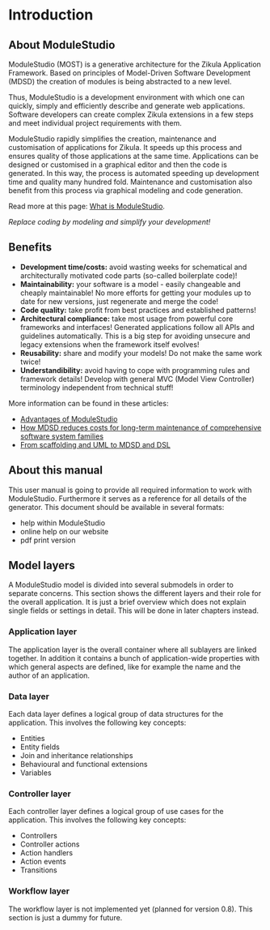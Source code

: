 # Introduction

## About ModuleStudio

ModuleStudio (MOST) is a generative architecture for the Zikula Application Framework. Based on principles of Model-Driven Software Development (MDSD) the creation of modules is being abstracted to a new level.

Thus, ModuleStudio is a development environment with which one can quickly, simply and efficiently describe and generate web applications. Software developers can create complex Zikula extensions in a few steps and meet individual project requirements with them.

ModuleStudio rapidly simplifies the creation, maintenance and customisation of applications for Zikula. It speeds up this process and ensures quality of those applications at the same time. Applications can be designed or customised in a graphical editor and then the code is generated. In this way, the process is automated speeding up development time and quality many hundred fold. Maintenance and customisation also benefit from this process via graphical modeling and code generation. 

Read more at this page: [What is ModuleStudio](http://modulestudio.de/en/product/what-is-modulestudio.html).

*Replace coding by modeling and simplify your development!*

## Benefits

* **Development time/costs:** avoid wasting weeks for schematical and architecturally motivated code parts (so-called boilerplate code)!
* **Maintainability:** your software is a model - easily changeable and cheaply maintainable! No more efforts for getting your modules up to date for new versions, just regenerate and merge the code!
* **Code quality:** take profit from best practices and established patterns!
* **Architectural compliance:** take most usage from powerful core frameworks and interfaces! Generated applications follow all APIs and guidelines automatically. This is a big step for avoiding unsecure and legacy extensions when the framework itself evolves!
* **Reusability:** share and modify your models! Do not make the same work twice!
* **Understandibility:** avoid having to cope with programming rules and framework details! Develop with general MVC (Model View Controller) terminology independent from technical stuff!

More information can be found in these articles:

* [Advantages of ModuleStudio](http://modulestudio.de/en/product/advantages-of-modulestudio.html)
* [How MDSD reduces costs for long-term maintenance of comprehensive software system families](http://modulestudio.de/en/tutorial/how-mdsd-reduces-costs-for-long-term-maintenance-of-comprehensive-software-system-families.html)
* [From scaffolding and UML to MDSD and DSL](http://modulestudio.de/en/tutorial/from-scaffolding-and-uml-to-mdsd-and-dsl.html)

## About this manual

This user manual is going to provide all required information to work with ModuleStudio. Furthermore it serves as a reference for all details of the generator. This document should be available in several formats:

* help within ModuleStudio
* online help on our website
* pdf print version

## Model layers

A ModuleStudio model is divided into several submodels in order to separate concerns. This section shows the different layers and their role for the overall application. It is just a brief overview which does not explain single fields or settings in detail. This will be done in later chapters instead.

### Application layer

The application layer is the overall container where all sublayers are linked together. In addition it contains a bunch of application-wide properties with which general aspects are defined, like for example the name and the author of an application.

### Data layer

Each data layer defines a logical group of data structures for the application. This involves the following key concepts:

* Entities
* Entity fields
* Join and inheritance relationships
* Behavioural and functional extensions
* Variables

### Controller layer

Each controller layer defines a logical group of use cases for the application. This involves the following key concepts:

* Controllers
* Controller actions
* Action handlers
* Action events
* Transitions

### Workflow layer

The workflow layer is not implemented yet (planned for version 0.8). This section is just a dummy for future.
